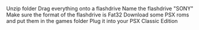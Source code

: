 Unzip folder
Drag everything onto a flashdrive
Name the flashdrive "SONY"
Make sure the format of the flashdrive is Fat32
Download some PSX roms and put them in the games folder
Plug it into your PSX Classic Edition
